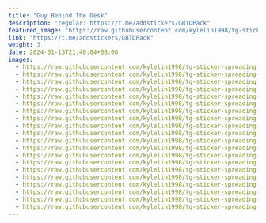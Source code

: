 ```yaml
---
title: "Guy Behind The Desk"
description: "regular: https://t.me/addstickers/GBTDPack"
featured_image: "https://raw.githubusercontent.com/kylelin1998/tg-sticker-spreading-worldwide-images/main/img/6347c088-2b7a-4059-8288-fa5cbb3dd0e2.jpg"
link: "https://t.me/addstickers/GBTDPack"
weight: 3
date: 2024-01-13T21:40:04+08:00
images:
  - https://raw.githubusercontent.com/kylelin1998/tg-sticker-spreading-worldwide-images/main/img/6347c088-2b7a-4059-8288-fa5cbb3dd0e2.jpg
  - https://raw.githubusercontent.com/kylelin1998/tg-sticker-spreading-worldwide-images/main/img/43c19fcb-a661-471e-89d6-c619530a8f0e.jpg
  - https://raw.githubusercontent.com/kylelin1998/tg-sticker-spreading-worldwide-images/main/img/c6e12894-8e1c-473d-95e5-57d78ab312ae.jpg
  - https://raw.githubusercontent.com/kylelin1998/tg-sticker-spreading-worldwide-images/main/img/88a3592f-3a0d-4078-aedd-9de89439cfcb.jpg
  - https://raw.githubusercontent.com/kylelin1998/tg-sticker-spreading-worldwide-images/main/img/2d70b7b3-aae2-4829-91ad-23b7c0c355b0.jpg
  - https://raw.githubusercontent.com/kylelin1998/tg-sticker-spreading-worldwide-images/main/img/f7623283-b370-42bc-a008-4483b6d42874.jpg
  - https://raw.githubusercontent.com/kylelin1998/tg-sticker-spreading-worldwide-images/main/img/3f680e5e-6836-471b-9c80-3c034792765e.jpg
  - https://raw.githubusercontent.com/kylelin1998/tg-sticker-spreading-worldwide-images/main/img/a9a4182f-cda3-4b2d-85f6-b91abe57f022.jpg
  - https://raw.githubusercontent.com/kylelin1998/tg-sticker-spreading-worldwide-images/main/img/749b9ef3-42ba-498e-90a3-6485ab1f1793.jpg
  - https://raw.githubusercontent.com/kylelin1998/tg-sticker-spreading-worldwide-images/main/img/b4971079-1467-4419-afa4-ad4074e62a4d.jpg
  - https://raw.githubusercontent.com/kylelin1998/tg-sticker-spreading-worldwide-images/main/img/a1bb906b-2c00-4482-b429-c05d5f98f451.jpg
  - https://raw.githubusercontent.com/kylelin1998/tg-sticker-spreading-worldwide-images/main/img/bd2ca280-5e84-4b0d-ae73-5293c29b0e89.jpg
  - https://raw.githubusercontent.com/kylelin1998/tg-sticker-spreading-worldwide-images/main/img/6449f50c-9f68-4101-9bd3-11597c34ae64.jpg
  - https://raw.githubusercontent.com/kylelin1998/tg-sticker-spreading-worldwide-images/main/img/0e6d4bf4-9629-4d21-b718-aff6bc14d28a.jpg
  - https://raw.githubusercontent.com/kylelin1998/tg-sticker-spreading-worldwide-images/main/img/fa79a70b-198b-42b1-b4c2-e335441dca7c.jpg
  - https://raw.githubusercontent.com/kylelin1998/tg-sticker-spreading-worldwide-images/main/img/ac1b9360-bdab-4952-8255-55a762dfb8ba.jpg
  - https://raw.githubusercontent.com/kylelin1998/tg-sticker-spreading-worldwide-images/main/img/db41bbae-b32f-4cf0-972d-cfdfa2ebe372.jpg
  - https://raw.githubusercontent.com/kylelin1998/tg-sticker-spreading-worldwide-images/main/img/c369dede-581f-423a-81ad-f5c397a144d4.jpg
  - https://raw.githubusercontent.com/kylelin1998/tg-sticker-spreading-worldwide-images/main/img/c23000ea-ae81-402c-a632-f61421f2473c.jpg
  - https://raw.githubusercontent.com/kylelin1998/tg-sticker-spreading-worldwide-images/main/img/764bb1dc-87a8-46a7-aa95-4f6fb8ca464c.jpg
---
```

